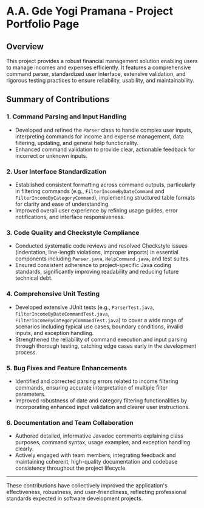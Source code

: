# A.A. Gde Yogi Pramana - Project Portfolio Page

## Overview

This project provides a robust financial management solution enabling users to manage incomes and expenses efficiently. It features a comprehensive command parser, standardized user interface, extensive validation, and rigorous testing practices to ensure reliability, usability, and maintainability.

## Summary of Contributions

### 1. **Command Parsing and Input Handling**
- Developed and refined the `Parser` class to handle complex user inputs, interpreting commands for income and expense management, data filtering, updating, and general help functionality.
- Enhanced command validation to provide clear, actionable feedback for incorrect or unknown inputs.

### 2. **User Interface Standardization**
- Established consistent formatting across command outputs, particularly in filtering commands (e.g., `FilterIncomeByDateCommand` and `FilterIncomeByCategoryCommand`), implementing structured table formats for clarity and ease of understanding.
- Improved overall user experience by refining usage guides, error notifications, and interface responsiveness.

### 3. **Code Quality and Checkstyle Compliance**
- Conducted systematic code reviews and resolved Checkstyle issues (indentation, line-length violations, improper imports) in essential components including `Parser.java`, `HelpCommand.java`, and test suites.
- Ensured consistent adherence to project-specific Java coding standards, significantly improving readability and reducing future technical debt.

### 4. **Comprehensive Unit Testing**
- Developed extensive JUnit tests (e.g., `ParserTest.java`, `FilterIncomeByDateCommandTest.java`, `FilterIncomeByCategoryCommandTest.java`) to cover a wide range of scenarios including typical use cases, boundary conditions, invalid inputs, and exception handling.
- Strengthened the reliability of command execution and input parsing through thorough testing, catching edge cases early in the development process.

### 5. **Bug Fixes and Feature Enhancements**
- Identified and corrected parsing errors related to income filtering commands, ensuring accurate interpretation of multiple filter parameters.
- Improved robustness of date and category filtering functionalities by incorporating enhanced input validation and clearer user instructions.

### 6. **Documentation and Team Collaboration**
- Authored detailed, informative Javadoc comments explaining class purposes, command syntax, usage examples, and exception handling clearly.
- Actively engaged with team members, integrating feedback and maintaining coherent, high-quality documentation and codebase consistency throughout the project lifecycle.

---

These contributions have collectively improved the application's effectiveness, robustness, and user-friendliness, reflecting professional standards expected in software development projects.
